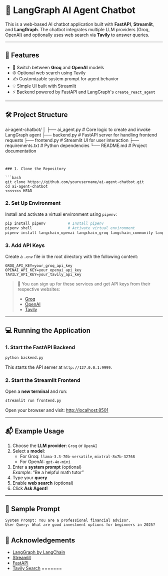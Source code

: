 # 🤖 LangGraph AI Agent Chatbot

This is a web-based AI chatbot application built with **FastAPI**, **Streamlit**, and **LangGraph**. The chatbot integrates multiple LLM providers (Groq, OpenAI) and optionally uses web search via **Tavily** to answer queries.

---

## 🚀 Features

- 🔄 Switch between **Groq** and **OpenAI** models
- 🌐 Optional web search using Tavily
- ✍️ Customizable system prompt for agent behavior
- 💡 Simple UI built with Streamlit
- ⚡ Backend powered by FastAPI and LangGraph's `create_react_agent`

---

## 🛠️ Project Structure


ai-agent-chatbot/
│
├── ai_agent.py        # Core logic to create and invoke LangGraph agent
├── backend.py         # FastAPI server for handling frontend requests
├── frontend.py        # Streamlit UI for user interaction
├── requirements.txt   # Python dependencies
└── README.md          # Project documentation
```


### 1. Clone the Repository

```bash
git clone https://github.com/yourusername/ai-agent-chatbot.git
cd ai-agent-chatbot
<<<<<<< HEAD
```

### 2. Set Up Environment

Install and activate a virtual environment using `pipenv`:

```bash
pip install pipenv          # Install pipenv
pipenv shell                # Activate virtual environment
pipenv install langchain_openai langchain_groq langchain_community langgraph pydantic uvicorn fastapi streamlit
```

### 3. Add API Keys

Create a `.env` file in the root directory with the following content:

```env
GROQ_API_KEY=your_groq_api_key
OPENAI_API_KEY=your_openai_api_key
TAVILY_API_KEY=your_tavily_api_key
```

> 📌 You can sign up for these services and get API keys from their respective websites:
> - [Groq](https://console.groq.com/)
> - [OpenAI](https://platform.openai.com/)
> - [Tavily](https://www.tavily.com/)

---

## 💻 Running the Application

### 1. Start the FastAPI Backend

```bash
python backend.py
```

This starts the API server at `http://127.0.0.1:9999`.

### 2. Start the Streamlit Frontend

Open a **new terminal** and run:

```bash
streamlit run frontend.py
```

Open your browser and visit: [http://localhost:8501](http://localhost:8501)

---

## 📬 Example Usage

1. Choose the **LLM provider**: `Groq` or `OpenAI`
2. Select a **model**:  
   - For Groq: `llama-3.3-70b-versatile`, `mixtral-8x7b-32768`  
   - For OpenAI: `gpt-4o-mini`
3. Enter a **system prompt** (optional)  
   _Example_: “Be a helpful math tutor”
4. Type your **query**
5. Enable **web search** (optional)
6. Click **Ask Agent!**

---

## 🧪 Sample Prompt

```text
System Prompt: You are a professional financial advisor.
User Query: What are good investment options for beginners in 2025?
```

## 🙌 Acknowledgements

- [LangGraph by LangChain](https://www.langchain.com/langgraph)
- [Streamlit](https://streamlit.io)
- [FastAPI](https://fastapi.tiangolo.com)
- [Tavily Search](https://www.tavily.com)
=======
